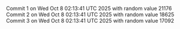 Commit 1 on Wed Oct  8 02:13:41 UTC 2025 with random value 21176
Commit 2 on Wed Oct  8 02:13:41 UTC 2025 with random value 18625
Commit 3 on Wed Oct  8 02:13:41 UTC 2025 with random value 17092
